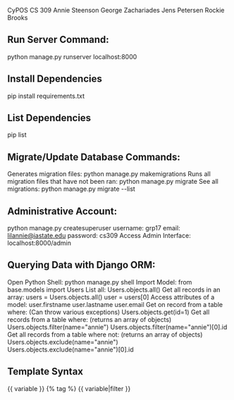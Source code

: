CyPOS
CS 309
Annie Steenson
George Zachariades
Jens Petersen
Rockie Brooks

Run Server Command:
-------------------
python manage.py runserver
localhost:8000

Install Dependencies
--------------------
pip install requirements.txt

List Dependencies
-----------------
pip list

Migrate/Update Database Commands:
---------------------------------
Generates migration files:
    python manage.py makemigrations
Runs all migration files that have not been ran:
    python manage.py migrate 
See all migrations:
    python manage.py migrate --list
    
Administrative Account:
-----------------------
python manage.py createsuperuser
    username: grp17
    email: lilannie@iastate.edu
    password: cs309
Access Admin Interface:
    localhost:8000/admin
    
Querying Data with Django ORM:
------------------------------
Open Python Shell:
    python manage.py shell
Import Model:
    from base.models import Users
List all:
    Users.objects.all()
Get all records in an array:
    users = Users.objects.all()
    user = users[0]
Access attributes of a model:
    user.firstname
    user.lastname
    user.email
Get on record from a table where: (Can throw various exceptions)
    Users.objects.get(id=1)
Get all records from a table where: (returns an array of objects)
    Users.objects.filter(name="annie")
    Users.objects.filter(name="annie")[0].id
Get all records from a table where not: (returns an array of objects)
    Users.objects.exclude(name="annie")
    Users.objects.exclude(name="annie")[0].id
    
Template Syntax 
--------------- 
{{ variable }}
{% tag %}
{{ variable|filter }}